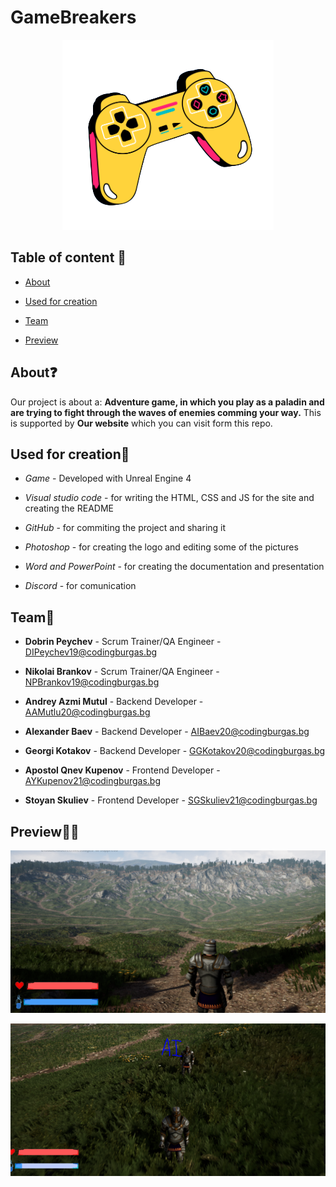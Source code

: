 # GameBreakers

<p align="center">
  <img src="website/Images/logoicon.png" />
</p>

## Table of content 📃

* [About](#About)

* [Used for creation](#Used-for-creation)

* [Team](#Team)

* [Preview](#Preview)


## About❓

Our project is about a: **Adventure game, in which you play as a paladin and are trying to fight through the waves of enemies comming your way.** This is supported by **Our website** which you can visit form this repo. 

## Used for creation🔧

* *Game* - Developed with Unreal Engine 4

* *Visual studio code* - for writing the HTML, CSS and JS for the site and creating the README

* *GitHub* - for commiting the project and sharing it

* *Photoshop* - for creating the logo and editing some of the pictures

* *Word and PowerPoint* - for creating the documentation and presentation

* *Discord* - for comunication

## Team👋

* **Dobrin Peychev** - Scrum Trainer/QA Engineer - <DIPeychev19@codingburgas.bg>

* **Nikolai Brankov** - Scrum Trainer/QA Engineer - <NPBrankov19@codingburgas.bg>

* **Andrey Azmi Mutul** - Backend Developer - <AAMutlu20@codingburgas.bg>

* **Alexander Baev** - Backend Developer - <AIBaev20@codingburgas.bg>

* **Georgi Kotakov** - Backend Developer - <GGKotakov20@codingburgas.bg>

* **Apostol Qnev Kupenov** - Frontend Developer - <AYKupenov21@codingburgas.bg>

* **Stoyan Skuliev** - Frontend Developer - <SGSkuliev21@codingburgas.bg>

## Preview👩‍💻

<p align="center">
  <img src="website/Images/gamePhoto1.png" />
</p>

<p align="center">
  <img src="website/Images/gamePhoto2.png" />
</p>
